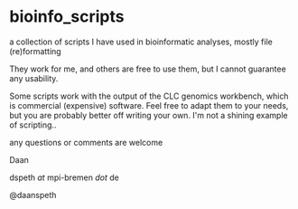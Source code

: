 bioinfo_scripts
===============

a collection of scripts I have used in bioinformatic analyses, mostly file (re)formatting

They work for me, and others are free to use them, but I cannot guarantee any usability. 

Some scripts work with the output of the CLC genomics workbench, which is commercial (expensive) software. 
Feel free to adapt them to your needs, but you are probably better off writing your own. 
I'm not a shining example of scripting..

any questions or comments are welcome 

Daan

dspeth _at_ mpi-bremen _dot_ de

@daanspeth
